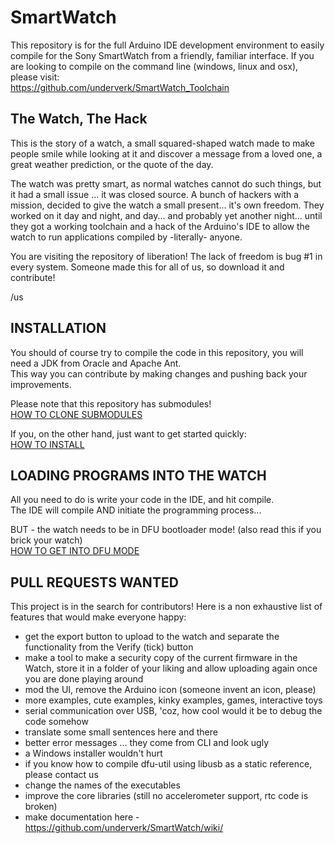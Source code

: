 SmartWatch
==========

This repository is for the full Arduino IDE development environment to easily compile for the Sony SmartWatch from a friendly, familiar interface.
If you are looking to compile on the command line (windows, linux and osx), please visit:  
https://github.com/underverk/SmartWatch_Toolchain  

## The Watch, The Hack

This is the story of a watch, a small squared-shaped watch made to make people smile while looking at it and discover a message from a loved one, a great weather prediction, or the quote of the day. 

The watch was pretty smart, as normal watches cannot do such things, but it had a small issue ... it was closed source. A bunch of hackers with a mission, decided to give the watch a small present... it's own freedom. They worked on it day and night, and day... and probably yet another night... until they got a working toolchain and a hack of the Arduino's IDE to allow the watch to run applications compiled by -literally- anyone.

You are visiting the repository of liberation! The lack of freedom is bug #1 in every system. Someone made this for all of us, so download it and contribute!

/us

INSTALLATION
------------

You should of course try to compile the code in this repository, you will need a JDK from Oracle and Apache Ant.  
This way you can contribute by making changes and pushing back your improvements.  

Please note that this repository has submodules!  
[HOW TO CLONE SUBMODULES](https://github.com/underverk/SmartWatch/wiki/Cloning-Submodules)  

If you, on the other hand, just want to get started quickly:  
[HOW TO INSTALL](https://github.com/underverk/SmartWatch/wiki/Installing-the-IDE)  

LOADING PROGRAMS INTO THE WATCH
-------------------------------

All you need to do is write your code in the IDE, and hit compile.  
The IDE will compile AND initiate the programming process...  

BUT - the watch needs to be in DFU bootloader mode! (also read this if you brick your watch)  
[HOW TO GET INTO DFU MODE](https://github.com/underverk/SmartWatch/wiki/Doing-the-DFU)  



PULL REQUESTS WANTED
--------------------

This project is in the search for contributors! Here is a non exhaustive list of features that would make everyone happy:

- get the export button to upload to the watch and separate the functionality from the Verify (tick) button
- make a tool to make a security copy of the current firmware in the Watch, store it in a folder of your liking and allow uploading again once you are done playing around
- mod the UI, remove the Arduino icon (someone invent an icon, please)
- more examples, cute examples, kinky examples, games, interactive toys
- serial communication over USB, 'coz, how cool would it be to debug the code somehow
- translate some small sentences here and there
- better error messages ... they come from CLI and look ugly
- a Windows installer wouldn't hurt
- if you know how to compile dfu-util using libusb as a static reference, please contact us
- change the names of the executables
- improve the core libraries (still no accelerometer support, rtc code is broken)
- make documentation here - https://github.com/underverk/SmartWatch/wiki/
